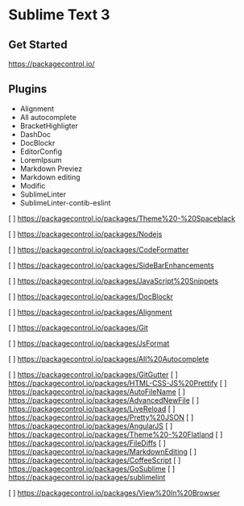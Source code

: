 # Sublime Text 3

## Get Started
https://packagecontrol.io/

## Plugins
- Alignment
- All autocomplete
- BracketHighligter
- DashDoc
- DocBlockr
- EditorConfig
- LoremIpsum
- Markdown Previez
- Markdown editing
- Modific
- SublimeLinter
- SublimeLinter-contib-eslint

[ ] https://packagecontrol.io/packages/Theme%20-%20Spaceblack

[ ] https://packagecontrol.io/packages/Nodejs

[ ] https://packagecontrol.io/packages/CodeFormatter

[ ] https://packagecontrol.io/packages/SideBarEnhancements

[ ] https://packagecontrol.io/packages/JavaScript%20Snippets

[ ] https://packagecontrol.io/packages/DocBlockr

[ ] https://packagecontrol.io/packages/Alignment

[ ] https://packagecontrol.io/packages/Git

[ ] https://packagecontrol.io/packages/JsFormat

[ ] https://packagecontrol.io/packages/All%20Autocomplete

[ ] https://packagecontrol.io/packages/GitGutter
[ ] https://packagecontrol.io/packages/HTML-CSS-JS%20Prettify
[ ] https://packagecontrol.io/packages/AutoFileName
[ ] https://packagecontrol.io/packages/AdvancedNewFile
[ ] https://packagecontrol.io/packages/LiveReload
[ ] https://packagecontrol.io/packages/Pretty%20JSON
[ ] https://packagecontrol.io/packages/AngularJS
[ ] https://packagecontrol.io/packages/Theme%20-%20Flatland
[ ] https://packagecontrol.io/packages/FileDiffs
[ ] https://packagecontrol.io/packages/MarkdownEditing
[ ] https://packagecontrol.io/packages/CoffeeScript
[ ] https://packagecontrol.io/packages/GoSublime
[ ] https://packagecontrol.io/packages/sublimelint

[ ] https://packagecontrol.io/packages/View%20In%20Browser
